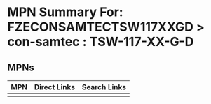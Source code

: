



# MPN Summary For: FZECONSAMTECTSW117XXGD > con-samtec : TSW-117-XX-G-D

## MPNs
  

|MPN|Direct Links|Search Links|
| :--- | :--- | :--- |
||||
